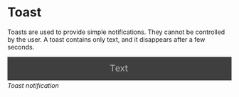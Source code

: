 # Toast

Toasts are used to provide simple notifications. They cannot be controlled by the user. A toast contains only text, and it disappears after a few seconds.



![toast](media/uc_04_2_ui_toast.png)<br>
*Toast notification*
